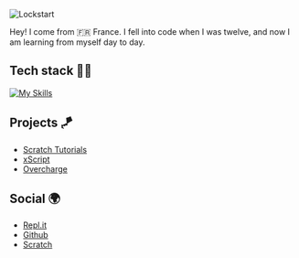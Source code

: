 ![Lockstart](https://u.cubeupload.com/Lockstart/banner.jpg)

Hey! I come from 🇫🇷 France. I fell into code when I was twelve, and now I am learning from myself day to day.


## Tech stack 🧑‍💻

[![My Skills](https://skillicons.dev/icons?i=ts,js,html,css,md,firebase,github,cloudflare,py,supabase,svg)](https://skillicons.dev)


## Projects 🪁

* [Scratch Tutorials](https://github.com/ScratchTutorials/ScratchTutorials)
* [xScript](https://github.com/Lockstart/xScript)
* [Overcharge](https://github.com/Lockstart/Overcharge)


## Social 🌍

* [Repl.it](https://replit.com/@Lockstart)
* [Github](https://github.com/Lockstart)
* [Scratch](https://scratch.mit.edu/users/Lockstart)
